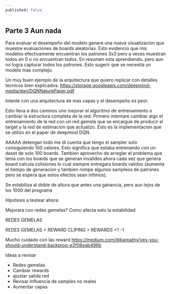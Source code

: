 ```yaml
---
published: false
---
```

## Parte 3 Aun nada



Para evaluar el desempeño del modelo genere una nueva visualizacion que muestre evaluaciones de boards aleatorias. Esto evidencio que mis modelos efectivamente encuentran los patrones 3x3 pero a veces muestran todos en 0 o no encuentran todos. En resumen esta aprendiendo, pero aun no logra capturar todos los patrones. Esto sugerir que se necesita un modelo mas complejo.




Un muy buen ejemplo de la arquitectura que quiero replicar con detalles tecnicos bien explicados.
https://storage.googleapis.com/deepmind-media/dqn/DQNNaturePaper.pdf


Intente con una arquitectura de mas capas y el desempeño es peor.

Esto lleva a dos caminos uno mejorar el algoritmo de entrenamiento o cambiar la estructura completa de la red. Primero intentare cambiar algo el entrenamiento de la red con un red gemela que se encargue de producir el target y la red de estimacion que actualizo. Esto es la implementacion que se utilizo en el paper de deepmind DQN.


AAAAA detengan todo me di cuenta que tengo el sampler solo consiguiendo 100 valores. Esto significa que estaba entrenando con un daset de solo 100 boards. Tambien aprovecho de arreglar el problema que tenia con los boards que se generan invalidos ahora cada vez que genera board calcula colisiones lo cual siempre entregara boards validos (aumenta el tiempo de generacion y tambien rompe algunos sampleos de patrones pero se espera que estos efectos sean infimos).

Se estabiliza al doble de altura que antes una ganancia, pero aun lejos de los 1000 del programa 


Hipotesis a testear ahora:

Mejorara con redes gemelas?
Como afecta esto la estabilidad



REDES GEMELAS

REDES GEMELAS + REWARD CLIPING + REWARDS +1 -1

Mucho cuidado con las reward
https://medium.com/@karpathy/yes-you-should-understand-backprop-e2f06eab496b


Ideas a revisar

* Redes gemelas
* Cambiar rewards
* ajustar salida red
* Revisar influencia de samples no reales
* Aumentar capas
